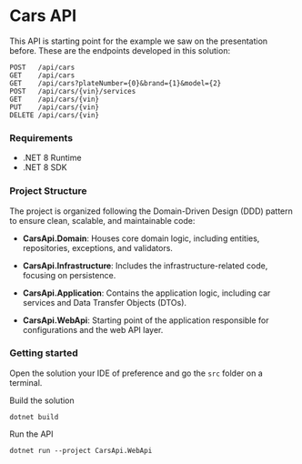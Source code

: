 # Cars API

This API is starting point for the example we saw on the presentation before. These are the endpoints developed in this solution:

```
POST   /api/cars
GET    /api/cars
GET    /api/cars?plateNumber={0}&brand={1}&model={2}
POST   /api/cars/{vin}/services
GET    /api/cars/{vin}
PUT    /api/cars/{vin}
DELETE /api/cars/{vin}
```

### Requirements
* .NET 8 Runtime
* .NET 8 SDK

### Project Structure
The project is organized following the Domain-Driven Design (DDD) pattern to ensure clean, scalable, and maintainable code:

* **CarsApi.Domain**: Houses core domain logic, including entities, repositories, exceptions, and validators.

* **CarsApi.Infrastructure**: Includes the infrastructure-related code, focusing on persistence.

* **CarsApi.Application**: Contains the application logic, including car services and Data Transfer Objects (DTOs).

* **CarsApi.WebApi**: Starting point of the application responsible for configurations and the web API layer.

### Getting started
Open the solution your IDE of preference and go the `src` folder on a terminal.

Build the solution
```
dotnet build
```
Run the API
```
dotnet run --project CarsApi.WebApi
```